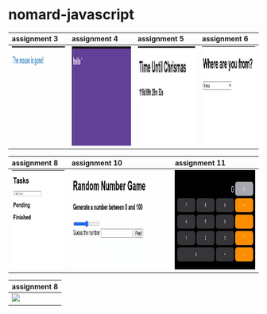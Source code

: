 # nomard-javascript

| assignment 3 | assignment 4 | assignment 5 | assignment 6
| :-- | :-- | :-- | :-- 
| <img src="image/assignment-3.gif" height="200" /> | <img src="image/assignment-4.gif" height="200" /> | <img src="image/assignment-5.gif" height="200" /> | <img src="image/assignment-6.gif" height="200" />

| assignment 8 | assignment 10 | assignment 11
| :-- | :-- | :--
| <img src="image/assignment-8.gif" height="200" /> | <img src="image/assignment-10.gif" height="200" /> | <img src="image/assignment-11.gif" height="200" /> 

| assignment 8
| :-- 
| <img src="image/assignment-14.gif" height="200" />
